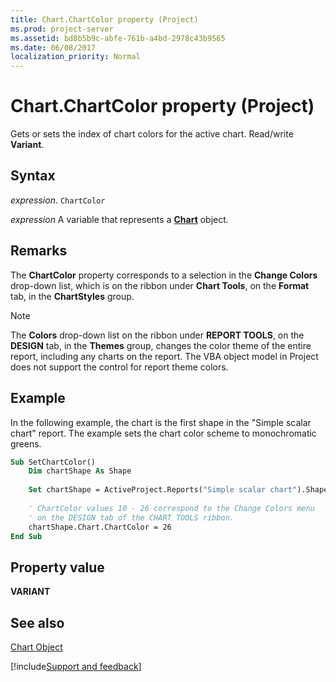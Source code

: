 ```yaml
---
title: Chart.ChartColor property (Project)
ms.prod: project-server
ms.assetid: bd8b5b9c-abfe-761b-a4bd-2978c43b9565
ms.date: 06/08/2017
localization_priority: Normal
---
```



# Chart.ChartColor property (Project)
Gets or sets the index of chart colors for the active chart. Read/write  **Variant**.

## Syntax

_expression_. `ChartColor`

_expression_ A variable that represents a **[Chart](Project.Chart.md)** object.


## Remarks

The  **ChartColor** property corresponds to a selection in the **Change Colors** drop-down list, which is on the ribbon under **Chart Tools**, on the  **Format** tab, in the **ChartStyles** group.


> [!NOTE] 
> The  **Colors** drop-down list on the ribbon under **REPORT TOOLS**, on the  **DESIGN** tab, in the **Themes** group, changes the color theme of the entire report, including any charts on the report. The VBA object model in Project does not support the control for report theme colors.


## Example

In the following example, the chart is the first shape in the "Simple scalar chart" report. The example sets the chart color scheme to monochromatic greens.


```vb
Sub SetChartColor()
    Dim chartShape As Shape
    
    Set chartShape = ActiveProject.Reports("Simple scalar chart").Shapes(1)
    
    ' ChartColor values 10 - 26 correspond to the Change Colors menu
    ' on the DESIGN tab of the CHART TOOLS ribbon.
    chartShape.Chart.ChartColor = 26
End Sub
```


## Property value

 **VARIANT**


## See also


[Chart Object](Project.chart.md)

[!include[Support and feedback](~/includes/feedback-boilerplate.md)]